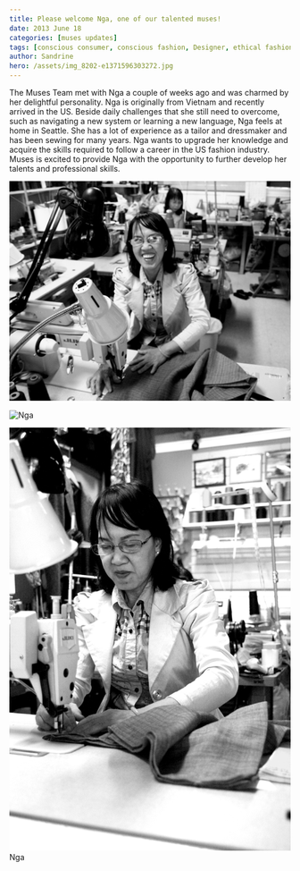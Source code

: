 ```yaml
---
title: Please welcome Nga, one of our talented muses!
date: 2013 June 18
categories: [muses updates]
tags: [conscious consumer, conscious fashion, Designer, ethical fashion, Fashion, Seattle, Sewing, slow fashion, social cause, Vietnam, Washington state]
author: Sandrine
hero: /assets/img_8202-e1371596303272.jpg
---
```

The Muses Team met with Nga a couple of weeks ago and was charmed by her delightful personality. Nga is originally from Vietnam and recently arrived in the US. Beside daily challenges that she still need to overcome, such as navigating a new system or learning a new language, Nga feels at home in Seattle. She has a lot of experience as a tailor and dressmaker and has been sewing for many years. Nga wants to upgrade her knowledge and acquire the skills required to follow a career in the US fashion industry. Muses is excited to provide Nga with the opportunity to further develop her talents and professional skills.

![Nga](/assets/img_8186.jpg?w=470)

![Nga](/assets/img_8202.jpg?w=470 "Nga")

![Nga](/assets/img_8193.jpg?w=470)
Nga